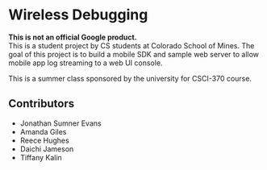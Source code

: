 # Wireless Debugging
**This is not an official Google product.**
<br />
This is a student project by CS students at Colorado School of Mines. The goal
of this project is to build a mobile SDK and sample web server to allow mobile
app log streaming to a web UI console.

This is a summer class sponsored by the university for CSCI-370 course.

## Contributors
- Jonathan Sumner Evans
- Amanda Giles
- Reece Hughes
- Daichi Jameson
- Tiffany Kalin
